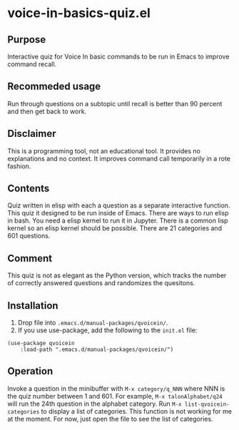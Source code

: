# voice-in-basics-quiz.el

## Purpose
Interactive quiz for Voice In basic commands to be run in Emacs to improve command recall.


## Recommeded usage
Run through questions on a subtopic until recall is better than 90 percent and then get back to work.


## Disclaimer
This is a programming tool, not an educational tool.
It provides no explanations and no context.
It improves command call temporarily in a rote fashion.


## Contents
Quiz written in elisp with each a question as a separate interactive function.
This quiz it designed to be run inside of Emacs.
There are ways to run elisp in bash.
You need a elisp kernel to run it in Jupyter.
There is a common lisp kernel so an elisp kernel should be possible.
There are 21 categories and 601 questions.


## Comment
This quiz is not as elegant as the Python version, which tracks the number of correctly answered questions and randomizes the quesitons.


## Installation
1. Drop file into `.emacs.d/manual-packages/qvoicein/`.
2. If you use use-package, add the following to the `init.el` file:

```elisp
(use-package qvoicein
    :load-path ".emacs.d/manual-packages/qvoicein/")
```

## Operation
Invoke a question in the minibuffer with `M-x category/q_NNN` where NNN is the quiz number between 1 and 601.
For example, `M-x talonAlphabet/q24` will run the 24th question in the alphabet category.
Run `M-x list-qvoicein-categories` to display a list of categories.
This function is not working for me at the moment.
For now, just open the file to see the list of categories.
